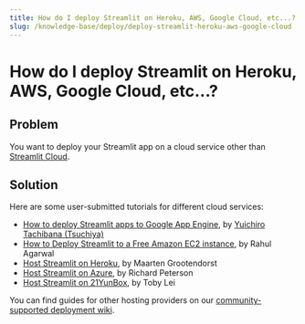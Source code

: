 ```yaml
---
title: How do I deploy Streamlit on Heroku, AWS, Google Cloud, etc...?
slug: /knowledge-base/deploy/deploy-streamlit-heroku-aws-google-cloud
---
```


# How do I deploy Streamlit on Heroku, AWS, Google Cloud, etc...?

## Problem

You want to deploy your Streamlit app on a cloud service other than [Streamlit Cloud](https://streamlit.io/cloud).

## Solution

Here are some user-submitted tutorials for different cloud services:

- [How to deploy Streamlit apps to Google App Engine](https://dev.to/whitphx/how-to-deploy-streamlit-apps-to-google-app-engine-407o), by [Yuichiro Tachibana (Tsuchiya)](https://discuss.streamlit.io/u/whitphx/summary)
- [How to Deploy Streamlit to a Free Amazon EC2 instance](https://towardsdatascience.com/how-to-deploy-a-streamlit-app-using-an-amazon-free-ec2-instance-416a41f69dc3), by Rahul Agarwal
- [Host Streamlit on Heroku](https://towardsdatascience.com/quickly-build-and-deploy-an-application-with-streamlit-988ca08c7e83), by Maarten Grootendorst
- [Host Streamlit on Azure](https://towardsdatascience.com/deploying-a-streamlit-web-app-with-azure-app-service-1f09a2159743), by Richard Peterson
- [Host Streamlit on 21YunBox](https://www.21yunbox.com/docs/#/deploy-streamlit), by Toby Lei

You can find guides for other hosting providers on our [community-supported deployment wiki](https://discuss.streamlit.io/t/streamlit-deployment-guide-wiki/5099).
